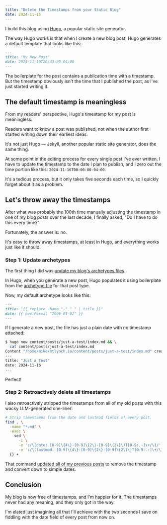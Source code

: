 ```yaml
---
title: "Delete the Timestamps from your Static Blog"
date: 2024-11-16
---
```


I build this blog using [Hugo](https://gohugo.io/), a popular static site generator.

The way Hugo works is that when I create a new blog post, Hugo generates a default template that looks like this:

```markdown
---
title: "My New Post"
date: 2024-11-16T20:33:09-04:00
---
```

The boilerplate for the post contains a publication time with a timestamp. But the timestamp obviously isn't the time that I published the post, as I've just started writing it.

## The default timestamp is meaningless

From my readers' perspective, Hugo's timestamp for my post is meaningless.

Readers want to know a post was published, not when the author first started writing down their earliest ideas.

It's not just Hugo &mdash; Jekyll, another popular static site generator, does the same thing.

At some point in the editing process for every single post I've ever written, I have to update the timestamp to the date I plan to publish, and I zero out the time portion like this: `2024-11-16T00:00:00-04:00`.

It's a tedious process, but it only takes five seconds each time, so I quickly forget about it as a problem.

## Let's throw away the timestamps

After what was probably the 100th time manually adjusting the timestamp in one of my blog posts over the last decade, I finally asked, "Do I have to do this every time?"

Fortunately, the answer is: no.

It's easy to throw away timestamps, at least in Hugo, and everything works just like it should.

### Step 1: Update archetypes

The first thing I did was [update my blog's archetypes files](https://github.com/mtlynch/mtlynch.io/pull/1301).

In Hugo, when you generate a new post, Hugo populates it using boilerplate from the [archetype file](https://gohugo.io/content-management/archetypes/) for that post type.

Now, my default archetype looks like this:

```markdown
---
title: "{{ replace .Name "-" " " | title }}"
date: {{ now.Format "2006-01-02" }}
---
```

If I generate a new post, the file has just a plain date with no timestamp attached:

```bash
$ hugo new content/posts/just-a-test/index.md && \
  cat content/posts/just-a-test/index.md
Content "/home/mike/mtlynch.io/content/posts/just-a-test/index.md" created
---
title: "Just a Test"
date: 2024-11-16
---
```

Perfect!

### Step 2: Retroactively delete all timestamps

I also retroactively stripped the timestamps from all of my old posts with this wacky LLM-generated one-liner:

```bash
# Strip timestamps from the date and lastmod fields of every post.
find . \
  -name "*.md" \
  -exec \
    sed \
      -i \
      -e 's/\(date: [0-9]\{4\}-[0-9]\{2\}-[0-9]\{2\}\)T[0-9:.-]\+/\1/' \
      -e 's/\(lastmod: [0-9]\{4\}-[0-9]\{2\}-[0-9]\{2\}\)T[0-9:.-]\+/\1/' \
  {} +
```

That command [updated all of my previous posts](https://github.com/mtlynch/mtlynch.io/pull/1302) to remove the timestamp and convert down to simple dates.

## Conclusion

My blog is now free of timestamps, and I'm happier for it. The timestamps never had any meaning, and they only got in the way.

I'm elated just imagining all that I'll achieve with the two seconds I save on fiddling with the date field of every post from now on.
